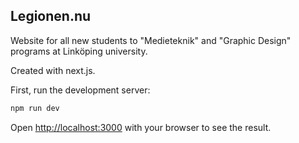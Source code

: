## Legionen.nu

Website for all new students to "Medieteknik" and "Graphic Design" programs at Linköping university.

Created with next.js.




First, run the development server:

```bash
npm run dev
```

Open [http://localhost:3000](http://localhost:3000) with your browser to see the result.


